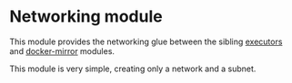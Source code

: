 # Networking module

This module provides the networking glue between the sibling [executors](https://registry.terraform.io/modules/sourcegraph/executors/google/latest/submodules/executors) and [docker-mirror](https://registry.terraform.io/modules/sourcegraph/executors/google/latest/submodules/docker-mirror) modules.

This module is very simple, creating only a network and a subnet.
